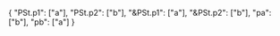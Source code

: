 

{
  "PSt.p1": ["a"],
  "PSt.p2": ["b"],
  "&PSt.p1": ["a"],
  "&PSt.p2": ["b"],
  "pa": ["b"],
  "pb": ["a"]
}